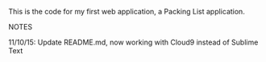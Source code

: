 This is the code for my first web application, a Packing List application.

NOTES

11/10/15: Update README.md, now working with Cloud9 instead of Sublime Text
